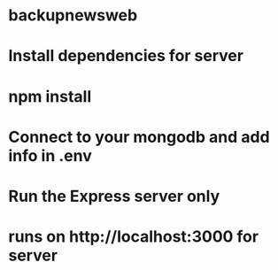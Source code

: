 # backupnewsweb
# Install dependencies for server
# npm install
# Connect to your mongodb and add info in .env
# Run the Express server only
# runs on  http://localhost:3000 for server
